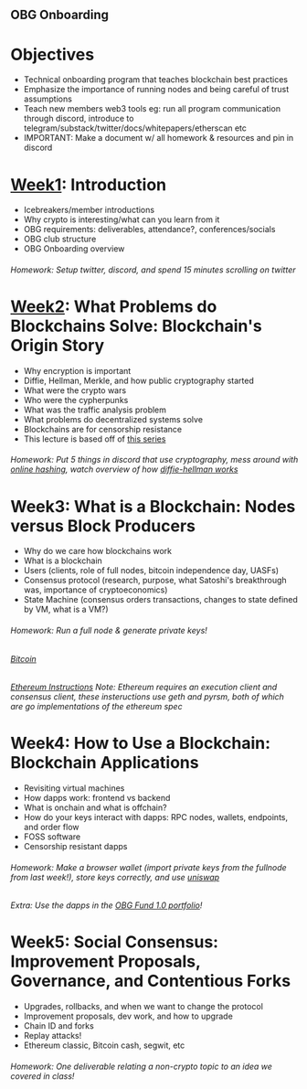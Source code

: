 ## OBG Onboarding

# Objectives
- Technical onboarding program that teaches blockchain best practices
- Emphasize the importance of running nodes and being careful of trust assumptions
- Teach new members web3 tools eg: run all program communication through discord, introduce to telegram/substack/twitter/docs/whitepapers/etherscan etc 
- IMPORTANT: Make a document w/ all homework & resources and pin in discord

# [Week1](https://github.com/0xkrabbypatty/OBG-Onboarding/blob/main/Slide%20Decks/Week1%20-%20OBG%20onboarding.pptx.pdf): Introduction
- Icebreakers/member introductions
- Why crypto is interesting/what can you learn from it
- OBG requirements: deliverables, attendance?, conferences/socials
- OBG club structure
- OBG Onboarding overview
###### Homework: Setup twitter, discord, and spend 15 minutes scrolling on twitter

# [Week2](https://github.com/0xkrabbypatty/OBG-Onboarding/blob/main/Slide%20Decks/Week2%20-%20OBG%20onboarding.pptx.pdf): What Problems do Blockchains Solve: Blockchain's Origin Story
- Why encryption is important
- Diffie, Hellman, Merkle, and how public cryptography started
- What were the crypto wars
- Who were the cypherpunks
- What was the traffic analysis problem
- What problems do decentralized systems solve
- Blockchains are for censorship resistance
- This lecture is based off of [this series](https://pet3rpan.medium.com/history-of-things-before-bitcoin-cryptocurrency-part-one-e199f02ca380)
###### Homework: Put 5 things in discord that use cryptography, mess around with [online hashing](https://emn178.github.io/online-tools/sha256.html), watch overview of how [diffie-hellman works](https://www.youtube.com/watch?v=NmM9HA2MQGI&ab_channel=Computerphile)

# Week3: What is a Blockchain: Nodes versus Block Producers
- Why do we care how blockchains work
- What is a blockchain
- Users (clients, role of full nodes, bitcoin independence day, UASFs)
- Consensus protocol (research, purpose, what Satoshi's breakthrough was, importance of cryptoeconomics)
- State Machine (consensus orders transactions, changes to state defined by VM, what is a VM?)
###### Homework: Run a full node & generate private keys! 
###### [Bitcoin](https://bitcoin.org/en/download)
###### [Ethereum Instructions](https://docs.prylabs.network/docs/install/install-with-script) Note: Ethereum requires an execution client and consensus client, these insteructions use geth and pyrsm, both of which are go implementations of the ethereum spec

# Week4: How to Use a Blockchain: Blockchain Applications
- Revisiting virtual machines
- How dapps work: frontend vs backend
- What is onchain and what is offchain?
- How do your keys interact with dapps: RPC nodes, wallets, endpoints, and order flow
- FOSS software
- Censorship resistant dapps
###### Homework: Make a browser wallet (import private keys from the fullnode from last week!), store keys correctly, and use [uniswap](https://app.uniswap.org/#/swap)
###### Extra: Use the dapps in the [OBG Fund 1.0 portfolio](https://static1.squarespace.com/static/6089ce591463491d46fc001f/t/635051021c561e4224140cd1/1666208004354/Q4+Report.pdf)!

# Week5: Social Consensus: Improvement Proposals, Governance, and Contentious Forks
- Upgrades, rollbacks, and when we want to change the protocol
- Improvement proposals, dev work, and how to upgrade
- Chain ID and forks
- Replay attacks!
- Ethereum classic, Bitcoin cash, segwit, etc
###### Homework: One deliverable relating a non-crypto topic to an idea we covered in class!
